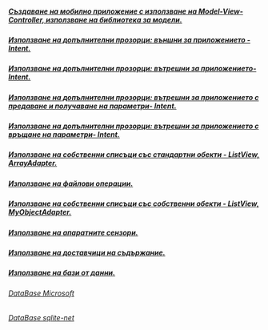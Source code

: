 ##### [Създаване на мобилно приложение с използване на Model-View-Controller, използване на библиотека за модели.](https://github.com/vakovsky/Android/blob/main/csAndroid/arch/Doc1.pdf)
#####  [Използване на допълнителни прозорци: външни за приложението - Intent.](https://github.com/vakovsky/Android/tree/main/csAndroid/parts/2024-10-02)
#####  [Използване на допълнителни прозорци: вътрешни за приложението- Intent.](https://github.com/vakovsky/Android/blob/main/csAndroid/arch/DocumentAndroid2.pdf)
#####  [Използване на допълнителни прозорци: вътрешни за приложението с предаване и получаване на параметри- Intent.](https://github.com/vakovsky/Android/blob/main/csAndroid/arch/DocumentAndroid3.pdf)
#####  [Използване на допълнителни прозорци: вътрешни за приложението с връщане на параметри- Intent.](https://github.com/vakovsky/Android/blob/main/csAndroid/arch/DocumentAndroid3.pdf)
#####  [Използване на собственни списъци със стандартни обекти - ListView, ArrayAdapter.](https://github.com/vakovsky/Android/blob/main/csAndroid/arch/Doc1.pdf)
#####  [Използване на файлови операции.](https://github.com/vakovsky/Android/blob/main/csAndroid/arch/Doc1.pdf)
#####  [Използване на собственни списъци със собственни обекти - ListView, MyObjectAdapter.](https://github.com/vakovsky/Android/blob/main/csAndroid/arch/Doc1.pdf)
#####  [Използване на апаратните сензори.](https://github.com/vakovsky/Android/tree/main/csAndroid/parts/2024-12-04)
#####  [Използване на доставчици на съдържание.](https://github.com/vakovsky/Android/tree/main/csAndroid/parts/2024-12-11)
#####  [Използване на бази от данни.](https://github.com/vakovsky/Android/blob/main/csAndroid/arch/Doc1.pdf)
###### [DataBase Microsoft](https://learn.microsoft.com/en-us/xamarin/android/data-cloud/data-access/using-sqlite-orm)
###### [DataBase sqlite-net](https://github.com/praeclarum/sqlite-net)
